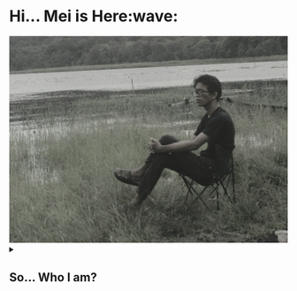 <h1>Hi... Mei is Here:wave:</h1>
<img src="https://github.com/MeiSastraJayadi/MeiSastraJayadi/blob/master/profile.jpeg" 
  style="height:5%; width : 100%;"
/>
<br/>
<details><summary><h2>So... Who I am?</h2></summary>

<br/>
<p>Just Ordinary Human</p>

</details>
